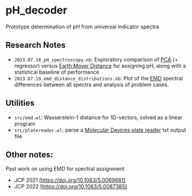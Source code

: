 # pH_decoder
 Prototype determination of pH from universal indicator spectra

## Research Notes
* `2023.07.18_pH_spectroscopy.nb`: Exploratory comparison of [PCA](https://en.wikipedia.org/wiki/Principal_component_analysis) (+ regressor) versus [Earth Mover Distance]((https://en.wikipedia.org/wiki/Earth_mover%27s_distance)) for assigning pH, along with a statistical baseline of performance
* `2023.07.19_emd_distance_distributions.nb`:  Plot of the [EMD](https://en.wikipedia.org/wiki/Earth_mover%27s_distance) spectral differences between all spectra and analysis of problem cases.

## Utilities

* `src/emd.wl`: Wasserstein-1 distance for 1D-vectors, solved as a linear program
* `src/platereader.wl`: parse a [Molecular Devices plate reader](https://www.moleculardevices.com/products/microplate-readers) txt output file

## Other notes:

Past work on using EMD for spectral assignment
* JCP 2021 [https://doi.org/10.1063/5.0069681]
* JCP 2022 [https://doi.org/10.1063/5.0087385]
